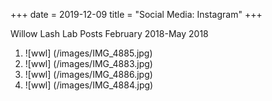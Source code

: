 +++
date = 2019-12-09
title = "Social Media: Instagram"
+++

Willow Lash Lab Posts February 2018-May 2018

1. ![wwl] (/images/IMG_4885.jpg)
2. ![wwl] (/images/IMG_4883.jpg)
3. ![wwl] (/images/IMG_4886.jpg)
4. ![wwl] (/images/IMG_4884.jpg)

